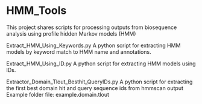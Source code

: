 # HMM_Tools
This project shares scripts for processing outputs from biosequence analysis using profile hidden Markov models (HMM)


Extract_HMM_Using_Keywords.py
A python script for extracting HMM models by keyword match to HMM name and annotations.


Extract_HMM_Using_ID.py
A python script for extracting HMM models using IDs.



Extractor_Domain_Tlout_Besthit_QueryIDs.py
A python script for extracting the first best domain hit and query sequence ids from hmmscan output
Example folder file: example.domain.tlout
